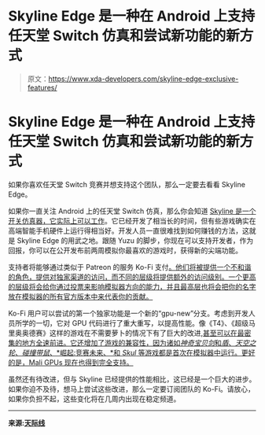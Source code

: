 # Skyline Edge 是一种在 Android 上支持任天堂 Switch 仿真和尝试新功能的新方式

> 原文：<https://www.xda-developers.com/skyline-edge-exclusive-features/>

# Skyline Edge 是一种在 Android 上支持任天堂 Switch 仿真和尝试新功能的新方式

如果你喜欢任天堂 Switch 竞赛并想支持这个团队，那么一定要去看看 Skyline Edge。

如果你一直关注 Android 上的任天堂 Switch 仿真，那么你会知道 [Skyline 是一个开关仿真器，它实际上可以工作](https://www.xda-developers.com/skyline-is-an-in-development-nintendo-switch-emulator-that-actually-works/)。它已经开发了相当长的时间，但有些游戏确实在高端智能手机硬件上运行得相当好。开发人员一直很难找到如何赚钱的方法，这就是 Skyline Edge 的用武之地。跟随 Yuzu 的脚步，你现在可以支持开发者，作为回报，你可以在公开发布前两周模拟你最喜欢的游戏时，获得新的尖端功能。

支持者将能够通过类似于 Patreon 的服务 Ko-Fi 支付[。他们将被提供一个不和谐的角色，提供对独家渠道的访问，而不同的层级将提供额外的访问级别。一个更高的层级将会给你通过投票来影响模拟器方向的能力，并且最高层也将会把你的名字放在模拟器的所有官方版本中来代表你的贡献。](https://ko-fi.com/skyline_emu/tiers)

Ko-Fi 用户可以尝试的第一个独家功能是一个新的“gpu-new”分支。考虑到开发人员所学的一切，它对 GPU 代码进行了重大重写，以提高性能。像《T4》、《超级马里奥奥德赛》这样的游戏在不需要萝卜的情况下有了巨大的改进[,甚至可以在最密集的地方全速前进。它还增加了游戏的兼容性，因为诸如*神奇宝贝剑*和*盾*、*天空之轮*、*碰撞带鼠*、*崛起:竞赛未来、*和 *Skul* 等游戏都是首次在模拟器中运行。更好的是，Mali GPUs 现在也得到完全支持。](https://www.xda-developers.com/adreno-tools-update-android-graphics-drivers/)

虽然还有待改进，但与 Skyline 已经提供的性能相比，这已经是一个巨大的进步。如果你迫不及待，想马上尝试这些改进，那么一定要订阅团队的 Ko-Fi。请放心，如果你负担不起，这些变化将在几周内出现在稳定频道。

* * *

**来源:[天际线](https://ko-fi.com/Post/Introducing-Skyline-Edge-M4M8FUMT9)**